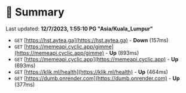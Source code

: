 # 📖 Summary
Last updated: **12/7/2023, 1:55:10 PG "Asia/Kuala_Lumpur"**

- `GET` [https://hst.aytea.ga](https://hst.aytea.ga) - **Down** (157ms)
- `GET` [https://memeapi.cyclic.app/gimme](https://memeapi.cyclic.app/gimme) - **Up** (893ms)
- `GET` [https://memeapi.cyclic.app](https://memeapi.cyclic.app) - **Up** (693ms)
- `GET` [https://klik.ml/health](https://klik.ml/health) - **Up** (464ms)
- `GET` [https://dumb.onrender.com](https://dumb.onrender.com) - **Up** (377ms)
